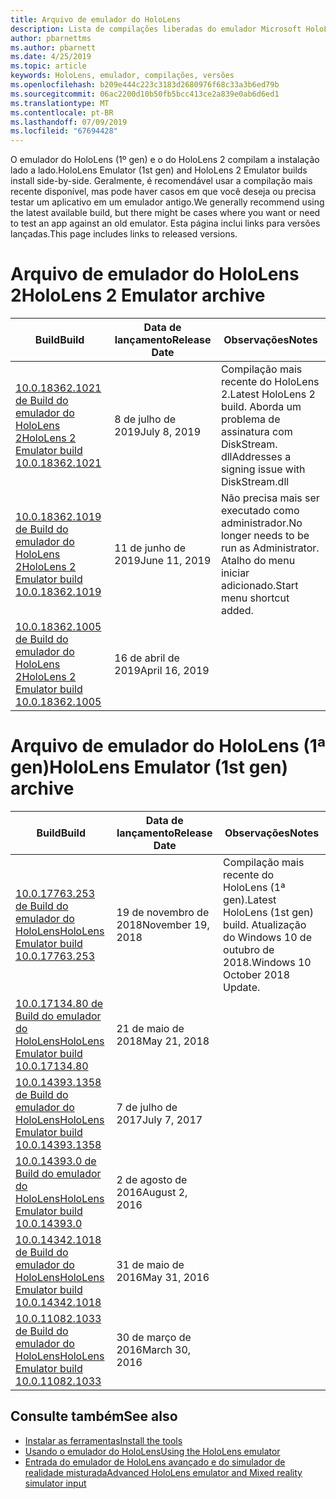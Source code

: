 ```yaml
---
title: Arquivo de emulador do HoloLens
description: Lista de compilações liberadas do emulador Microsoft HoloLens.
author: pbarnettms
ms.author: pbarnett
ms.date: 4/25/2019
ms.topic: article
keywords: HoloLens, emulador, compilações, versões
ms.openlocfilehash: b209e444c223c3183d2680976f68c33a3b6ed79b
ms.sourcegitcommit: 06ac2200d10b50fb5bcc413ce2a839e0ab6d6ed1
ms.translationtype: MT
ms.contentlocale: pt-BR
ms.lasthandoff: 07/09/2019
ms.locfileid: "67694428"
---
```

<span data-ttu-id="56a9a-104">O emulador do HoloLens (1º gen) e o do HoloLens 2 compilam a instalação lado a lado.</span><span class="sxs-lookup"><span data-stu-id="56a9a-104">HoloLens Emulator (1st gen) and HoloLens 2 Emulator builds install side-by-side.</span></span> <span data-ttu-id="56a9a-105">Geralmente, é recomendável usar a compilação mais recente disponível, mas pode haver casos em que você deseja ou precisa testar um aplicativo em um emulador antigo.</span><span class="sxs-lookup"><span data-stu-id="56a9a-105">We generally recommend using the latest available build, but there might be cases where you want or need to test an app against an old emulator.</span></span> <span data-ttu-id="56a9a-106">Esta página inclui links para versões lançadas.</span><span class="sxs-lookup"><span data-stu-id="56a9a-106">This page includes links to released versions.</span></span>


# <a name="hololens-2-emulator-archive"></a><span data-ttu-id="56a9a-107">Arquivo de emulador do HoloLens 2</span><span class="sxs-lookup"><span data-stu-id="56a9a-107">HoloLens 2 Emulator archive</span></span>


|  <span data-ttu-id="56a9a-108">Build</span><span class="sxs-lookup"><span data-stu-id="56a9a-108">Build</span></span> |  <span data-ttu-id="56a9a-109">Data de lançamento</span><span class="sxs-lookup"><span data-stu-id="56a9a-109">Release Date</span></span> |  <span data-ttu-id="56a9a-110">Observações</span><span class="sxs-lookup"><span data-stu-id="56a9a-110">Notes</span></span> | 
|----------|----------|----------|
|  [<span data-ttu-id="56a9a-111">10.0.18362.1021 de Build do emulador do HoloLens 2</span><span class="sxs-lookup"><span data-stu-id="56a9a-111">HoloLens 2 Emulator build 10.0.18362.1021</span></span>](https://go.microsoft.com/fwlink/?linkid=2098508) | <span data-ttu-id="56a9a-112">8 de julho de 2019</span><span class="sxs-lookup"><span data-stu-id="56a9a-112">July 8, 2019</span></span> | <span data-ttu-id="56a9a-113">Compilação mais recente do HoloLens 2.</span><span class="sxs-lookup"><span data-stu-id="56a9a-113">Latest HoloLens 2 build.</span></span>  <span data-ttu-id="56a9a-114">Aborda um problema de assinatura com DiskStream. dll</span><span class="sxs-lookup"><span data-stu-id="56a9a-114">Addresses a signing issue with DiskStream.dll</span></span> |
|  [<span data-ttu-id="56a9a-115">10.0.18362.1019 de Build do emulador do HoloLens 2</span><span class="sxs-lookup"><span data-stu-id="56a9a-115">HoloLens 2 Emulator build 10.0.18362.1019</span></span>](https://go.microsoft.com/fwlink/?linkid=2095316) | <span data-ttu-id="56a9a-116">11 de junho de 2019</span><span class="sxs-lookup"><span data-stu-id="56a9a-116">June 11, 2019</span></span> | <span data-ttu-id="56a9a-117">Não precisa mais ser executado como administrador.</span><span class="sxs-lookup"><span data-stu-id="56a9a-117">No longer needs to be run as Administrator.</span></span>  <span data-ttu-id="56a9a-118">Atalho do menu iniciar adicionado.</span><span class="sxs-lookup"><span data-stu-id="56a9a-118">Start menu shortcut added.</span></span> |
|  [<span data-ttu-id="56a9a-119">10.0.18362.1005 de Build do emulador do HoloLens 2</span><span class="sxs-lookup"><span data-stu-id="56a9a-119">HoloLens 2 Emulator build 10.0.18362.1005</span></span>](https://go.microsoft.com/fwlink/?linkid=2087187) | <span data-ttu-id="56a9a-120">16 de abril de 2019</span><span class="sxs-lookup"><span data-stu-id="56a9a-120">April 16, 2019</span></span> |  |


# <a name="hololens-emulator-1st-gen-archive"></a><span data-ttu-id="56a9a-121">Arquivo de emulador do HoloLens (1ª gen)</span><span class="sxs-lookup"><span data-stu-id="56a9a-121">HoloLens Emulator (1st gen) archive</span></span>


|  <span data-ttu-id="56a9a-122">Build</span><span class="sxs-lookup"><span data-stu-id="56a9a-122">Build</span></span> |  <span data-ttu-id="56a9a-123">Data de lançamento</span><span class="sxs-lookup"><span data-stu-id="56a9a-123">Release Date</span></span> |  <span data-ttu-id="56a9a-124">Observações</span><span class="sxs-lookup"><span data-stu-id="56a9a-124">Notes</span></span> | 
|----------|----------|----------|
|  [<span data-ttu-id="56a9a-125">10.0.17763.253 de Build do emulador do HoloLens</span><span class="sxs-lookup"><span data-stu-id="56a9a-125">HoloLens Emulator build 10.0.17763.253</span></span>](https://go.microsoft.com/fwlink/?linkid=2065980) | <span data-ttu-id="56a9a-126">19 de novembro de 2018</span><span class="sxs-lookup"><span data-stu-id="56a9a-126">November 19, 2018</span></span> | <span data-ttu-id="56a9a-127">Compilação mais recente do HoloLens (1ª gen).</span><span class="sxs-lookup"><span data-stu-id="56a9a-127">Latest HoloLens (1st gen) build.</span></span> <span data-ttu-id="56a9a-128">Atualização do Windows 10 de outubro de 2018.</span><span class="sxs-lookup"><span data-stu-id="56a9a-128">Windows 10 October 2018 Update.</span></span> |
|  [<span data-ttu-id="56a9a-129">10.0.17134.80 de Build do emulador do HoloLens</span><span class="sxs-lookup"><span data-stu-id="56a9a-129">HoloLens Emulator build 10.0.17134.80</span></span>](https://go.microsoft.com/fwlink/?linkid=874531) | <span data-ttu-id="56a9a-130">21 de maio de 2018</span><span class="sxs-lookup"><span data-stu-id="56a9a-130">May 21, 2018</span></span> | 
|  [<span data-ttu-id="56a9a-131">10.0.14393.1358 de Build do emulador do HoloLens</span><span class="sxs-lookup"><span data-stu-id="56a9a-131">HoloLens Emulator build 10.0.14393.1358</span></span>](https://go.microsoft.com/fwlink/?linkid=852626) |  <span data-ttu-id="56a9a-132">7 de julho de 2017</span><span class="sxs-lookup"><span data-stu-id="56a9a-132">July 7, 2017</span></span> |
|  [<span data-ttu-id="56a9a-133">10.0.14393.0 de Build do emulador do HoloLens</span><span class="sxs-lookup"><span data-stu-id="56a9a-133">HoloLens Emulator build 10.0.14393.0</span></span>](http://go.microsoft.com/fwlink/?LinkID=823018) |  <span data-ttu-id="56a9a-134">2 de agosto de 2016</span><span class="sxs-lookup"><span data-stu-id="56a9a-134">August 2, 2016</span></span> |
|  [<span data-ttu-id="56a9a-135">10.0.14342.1018 de Build do emulador do HoloLens</span><span class="sxs-lookup"><span data-stu-id="56a9a-135">HoloLens Emulator build 10.0.14342.1018</span></span>](http://go.microsoft.com/fwlink/?LinkID=823018) |  <span data-ttu-id="56a9a-136">31 de maio de 2016</span><span class="sxs-lookup"><span data-stu-id="56a9a-136">May 31, 2016</span></span> |
|  [<span data-ttu-id="56a9a-137">10.0.11082.1033 de Build do emulador do HoloLens</span><span class="sxs-lookup"><span data-stu-id="56a9a-137">HoloLens Emulator build 10.0.11082.1033</span></span>](http://go.microsoft.com/fwlink/?LinkID=724053) |  <span data-ttu-id="56a9a-138">30 de março de 2016</span><span class="sxs-lookup"><span data-stu-id="56a9a-138">March 30, 2016</span></span> |

## <a name="see-also"></a><span data-ttu-id="56a9a-139">Consulte também</span><span class="sxs-lookup"><span data-stu-id="56a9a-139">See also</span></span>
* [<span data-ttu-id="56a9a-140">Instalar as ferramentas</span><span class="sxs-lookup"><span data-stu-id="56a9a-140">Install the tools</span></span>](install-the-tools.md)
* [<span data-ttu-id="56a9a-141">Usando o emulador do HoloLens</span><span class="sxs-lookup"><span data-stu-id="56a9a-141">Using the HoloLens emulator</span></span>](using-the-hololens-emulator.md)
* [<span data-ttu-id="56a9a-142">Entrada do emulador de HoloLens avançado e do simulador de realidade misturada</span><span class="sxs-lookup"><span data-stu-id="56a9a-142">Advanced HoloLens emulator and Mixed reality simulator input</span></span>](advanced-hololens-emulator-and-mixed-reality-simulator-input.md)
